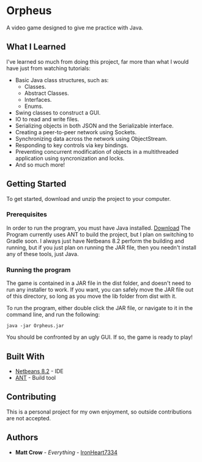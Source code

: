# Orpheus

A video game designed to give me practice with Java.

## What I Learned

I've learned so much from doing this project, far more than what I would have just from watching tutorials:
* Basic Java class structures, such as:
  * Classes.
  * Abstract Classes.
  * Interfaces.
  * Enums.
* Swing classes to construct a GUI.
* IO to read and write files.
* Serializing objects in both JSON and the Serializable interface.
* Creating a peer-to-peer network using Sockets.
* Synchronizing data across the network using ObjectStream.
* Responding to key controls via key bindings.
* Preventing concurrent modification of objects in a multithreaded application using syncronization and locks.
* And so much more!

## Getting Started

To get started, download and unzip the project to your computer.

### Prerequisites

In order to run the program, you must have Java installed. [Download](https://www.java.com/en/)
The Program currently uses ANT to build the project, but I plan on switching to Gradle soon.
I always just have Netbeans 8.2 perform the building and running, but if you just plan on running the JAR file, then you needn't install any of these tools, just Java.

### Running the program

The game is contained in a JAR file in the dist folder, and doesn't need to run any installer to work.
If you want, you can safely move the JAR file out of this directory, so long as you move the lib folder from dist with it.

To run the program, either double click the JAR file, or navigate to it in the command line, and run the following:

```
java -jar Orpheus.jar
```

You should be confronted by an ugly GUI. If so, the game is ready to play!

## Built With

* [Netbeans 8.2](https://netbeans.org/downloads/8.2/) - IDE
* [ANT](https://ant.apache.org/) - Build tool

## Contributing

This is a personal project for my own enjoyment, so outside contributions are not accepted.

## Authors

* **Matt Crow** - *Everything* - [IronHeart7334](https://github.com/IronHeart7334)
